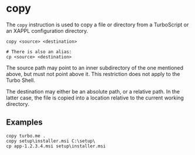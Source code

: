 # copy

The `copy` instruction is used to copy a file or directory from a TurboScript or an XAPPL configuration directory.

```
copy <source> <destination>

# There is also an alias:
cp <source> <destination>
```

The source path may point to an inner subdirectory of the one mentioned above, but must not point above it. This restriction does not apply to the Turbo Shell.

The destination may either be an absolute path, or a relative path. In the latter case, the file is copied into a location relative to the current working directory.

## Examples

```
copy turbo.me .
copy setup\installer.msi C:\setup\
cp app-1.2.3.4.msi setup\installer.msi
```
